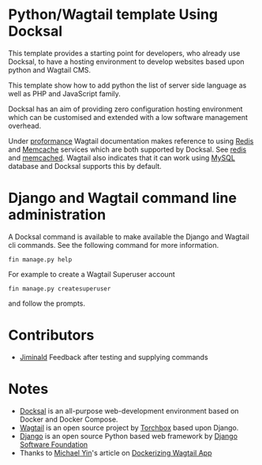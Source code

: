 # Python/Wagtail template Using Docksal

This template provides a starting point for developers, who already use
Docksal, to have a hosting environment to develop websites based upon python and
Wagtail CMS. 

This template show how to add python the list of server side language as well
as PHP and JavaScript family.

Docksal has an aim of providing zero configuration hosting environment which
can be customised and extended with a low software management overhead.

Under [proformance](https://docs.wagtail.org/en/stable/advanced_topics/performance.html)
Wagtail documentation makes reference to using [Redis](https://redis.io/) and
[Memcache](https://memcached.org/) services which are both supported by Docksal.
See [redis](https://docs.docksal.io/service/other/redis/) and
[memcached](https://docs.docksal.io/service/other/memcached/).
Wagtail also indicates that it can work using [MySQL](https://www.mysql.com/)
database and Docksal supports this by default.

# Django and Wagtail command line administration

A Docksal command is available to make available the Django and Wagtail cli
commands. See the following command for more information.  

``` shell
fin manage.py help
```

For example to create a Wagtail Superuser account

``` shell
fin manage.py createsuperuser
```
and follow the prompts.

# Contributors

- [Jiminald](https://github.com/jiminald) Feedback after testing and supplying
  commands

# Notes

- [Docksal](https://docksal.io/) is an all-purpose web-development environment based on Docker and Docker Compose.
- [Wagtail](https://wagtail.org/) is an open source project by [Torchbox](https://torchbox.com/) based upon Django.
- [Django](https://www.djangoproject.com/) is an open source Python based web framework by [Django Software Foundation](https://www.djangoproject.com/foundation/)
- Thanks to [Michael Yin](https://github.com/michael-yin)'s article on [Dockerizing Wagtail App](https://www.accordbox.com/blog/dockerizing-wagtail-app/)
